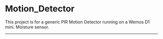# Motion_Detector
This project is for a generic PIR Motion Detector running on a Wemos D1 mini. Moisture sensor.

---------------


